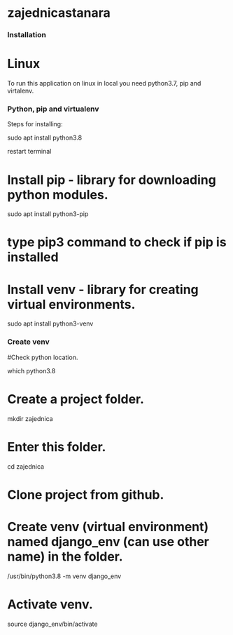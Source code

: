 # zajednicastanara

### Installation ###

# Linux

To run this application on linux in local you need python3.7, pip and virtalenv.

### Python, pip and virtualenv

Steps for installing:

sudo apt install python3.8

restart terminal

# Install pip - library for downloading python modules.

sudo apt install python3-pip   

# type pip3 command to check if pip is installed  

# Install venv - library for creating virtual environments.

sudo apt install python3-venv 

### Create venv

#Check python location.

which python3.8

# Create a project folder.

mkdir zajednica

# Enter this folder.

cd zajednica

# Clone project from github.



# Create venv (virtual environment) named django_env (can use other name) in the folder.

/usr/bin/python3.8 -m venv django_env

# Activate venv.

source django_env/bin/activate










